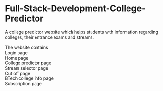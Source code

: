# Full-Stack-Development-College-Predictor
A college predictor website which helps students with information regarding colleges, their entrance exams and streams.
<br /> <br /> The website contains
<br /> Login page
<br /> Home page
<br /> College predictor page
<br /> Stream selector page 
<br /> Cut off page
<br /> BTech college info page
<br /> Subscription page
